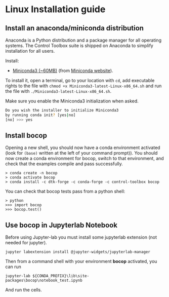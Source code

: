 # Linux Installation guide


## Install an anaconda/miniconda distribution

Anaconda is a Python distribution and a package manager for all operating systems. The Control Toolbox suite is shipped on Anaconda to simplify installation for all users.

Install:
- [Miniconda3 (~60MB)](https://repo.anaconda.com/miniconda/Miniconda3-latest-Linux-x86_64.sh) (from [Miniconda website](https://docs.conda.io/en/latest/miniconda.html)).

To install it, open a terminal, go to your location with `cd`, add executable rights to the file with `chmod +x Miniconda3-latest-Linux-x86_64.sh` and run the file with `./Miniconda3-latest-Linux-x86_64.sh`.

Make sure you enable the Miniconda3 initialization when asked.

```bash
Do you wish the installer to initialize Miniconda3
by running conda init? [yes|no]
[no] >>> yes
```

<!--
Alternatively you could install the complete [Anaconda3 distribution (~500MB)](https://repo.anaconda.com/archive/Anaconda3-2020.07-Windows-x86_64.exe), but it is not recommended since it doesn't add any useful features for our use and it's particularly heavy.
-->

## Install bocop

Opening a new shell, you should now have a conda environment activated (look for ` (base) ` written at the left of your command prompt)). You should now create a conda environment for bocop, switch to that environment, and check that the examples compile and pass successfully.

```
> conda create -n bocop
> conda activate bocop
> conda install -c dtk-forge -c conda-forge -c control-toolbox bocop
```

You can check that bocop tests pass from a python shell:

```
> python
>>> import bocop
>>> bocop.test()
```

## Use bocop in Jupyterlab Notebook

Before using Jupyter-lab you must install some jupyterlab extension (not needed for jupyter).

```
jupyter labextension install @jupyter-widgets/jupyterlab-manager
```

Then from a command shell with your environment **bocop** activated, you can run
```
jupyter-lab ${CONDA_PREFIX}\lib\site-packages\bocop\notebook_test.ipynb
```
And run the cells.

